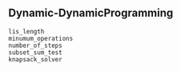 ## Dynamic-DynamicProgramming

```@Doc
lis_length
minumum_operations
number_of_steps
subset_sum_test
knapsack_solver
```
